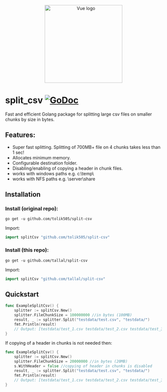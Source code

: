 <p align="center"><a href="https://godoc.org/github.com/tolik505/split-csv" target="_blank" rel="noopener noreferrer"><img width="250" src="https://repository-images.githubusercontent.com/212197147/d2207900-e626-11e9-827b-6faac4005ac1" alt="Vue logo"></a></p>

# split_csv [![GoDoc](https://godoc.org/github.com/tolik505/split-csv?status.svg)](https://godoc.org/github.com/tolik505/split-csv)
Fast and efficient Golang package for splitting large csv files on smaller chunks by size in bytes.


## Features:
- Super fast splitting. Splitting of 700MB+ file on 4 chunks takes less than 1 sec!
- Allocates minimum memory.
- Configurable destination folder.
- Disabling/enabling of copying a header in chunk files.
- works with windows paths e.g. c:\temp\
- works with NFS paths e.g. \\server\share

## Installation

### Install (original repo):

```shell
go get -u github.com/tolik505/split-csv
```

Import:

```go
import splitCsv "github.com/tolik505/split-csv"
```

### Install (this repo):

```shell
go get -u github.com/tallal/split-csv
```

Import:

```go
import splitCsv "github.com/tallal/split-csv"
```


## Quickstart

```go
func ExampleSplitCsv() {
	splitter := splitCsv.New()
	splitter.FileChunkSize = 100000000 //in bytes (100MB)
	result, _ := splitter.Split("testdata/test.csv", "testdata/")
	fmt.Println(result)
	// Output: [testdata/test_1.csv testdata/test_2.csv testdata/test_3.csv]
}
```
If copying of a header in chunks is not needed then:
```go
func ExampleSplitCsv() {
	splitter := splitCsv.New()
	splitter.FileChunkSize = 20000000 //in bytes (20MB)
	s.WithHeader = false //copying of header in chunks is disabled
	result, _ := splitter.Split("testdata/test.csv", "testdata/")
	fmt.Println(result)
	// Output: [testdata/test_1.csv testdata/test_2.csv testdata/test_3.csv]
}
```
